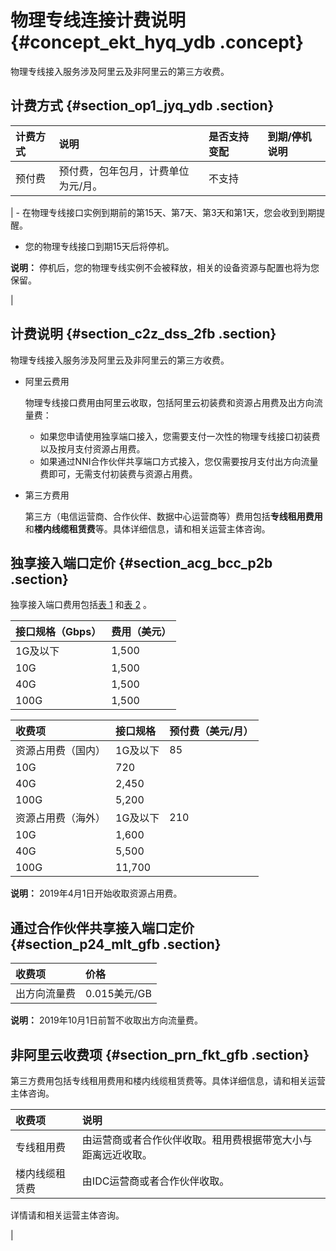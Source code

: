 # 物理专线连接计费说明 {#concept_ekt_hyq_ydb .concept}

物理专线接入服务涉及阿里云及非阿里云的第三方收费。

## 计费方式 {#section_op1_jyq_ydb .section}

|计费方式|说明|是否支持变配|到期/停机说明|
|:---|:-|:-----|:------|
|预付费|预付费，包年包月，计费单位为元/月。| 不支持

 | -   在物理专线接口实例到期前的第15天、第7天、第3天和第1天，您会收到到期提醒。
-   您的物理专线接口到期15天后将停机。

 **说明：** 停机后，您的物理专线实例不会被释放，相关的设备资源与配置也将为您保留。

 |

## 计费说明 {#section_c2z_dss_2fb .section}

物理专线接入服务涉及阿里云及非阿里云的第三方收费。

-   阿里云费用

    物理专线接口费用由阿里云收取，包括阿里云初装费和资源占用费及出方向流量费：

    -   如果您申请使用独享端口接入，您需要支付一次性的物理专线接口初装费以及按月支付资源占用费。
    -   如果通过NNI合作伙伴共享端口方式接入，您仅需要按月支付出方向流量费即可，无需支付初装费与资源占用费。
-   第三方费用

    第三方（电信运营商、合作伙伴、数据中心运营商等）费用包括**专线租用费用**和**楼内线缆租赁费**等。具体详细信息，请和相关运营主体咨询。


## 独享接入端口定价 {#section_acg_bcc_p2b .section}

独享接入端口费用包括[表 1](#table_p1x_rst_gfb) 和[表 2](#table_awd_lmt_gfb) 。

|接口规格（Gbps）|费用（美元）|
|:---------|:-----|
|1G及以下|1,500|
|10G|1,500|
|40G|1,500|
|100G|1,500|

|收费项|接口规格|预付费（美元/月）|
|:--|:---|---------|
|资源占用费（国内）|1G及以下|85|
|10G|720|
|40G|2,450|
|100G|5,200|
|资源占用费（海外）|1G及以下|210|
|10G|1,600|
|40G|5,500|
|100G|11,700|

**说明：** 2019年4月1日开始收取资源占用费。

## 通过合作伙伴共享接入端口定价 {#section_p24_mlt_gfb .section}

|收费项|价格|
|:--|:-|
|出方向流量费|0.015美元/GB|

**说明：** 2019年10月1日前暂不收取出方向流量费。

## 非阿里云收费项 {#section_prn_fkt_gfb .section}

第三方费用包括专线租用费用和楼内线缆租赁费等。具体详细信息，请和相关运营主体咨询。

|收费项|说明|
|:--|:-|
|专线租用费|由运营商或者合作伙伴收取。租用费根据带宽大小与距离远近收取。|
|楼内线缆租赁费| 由IDC运营商或者合作伙伴收取。

 详情请和相关运营主体咨询。

 |


